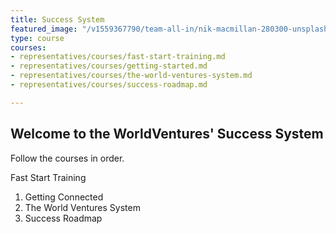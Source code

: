 ```yaml
---
title: Success System
featured_image: "/v1559367790/team-all-in/nik-macmillan-280300-unsplash.jpg"
type: course
courses:
- representatives/courses/fast-start-training.md
- representatives/courses/getting-started.md
- representatives/courses/the-world-ventures-system.md
- representatives/courses/success-roadmap.md

---
```

## Welcome to the WorldVentures' Success System

Follow the courses in order.

Fast Start Training

1. Getting Connected
2. The World Ventures System
3. Success Roadmap